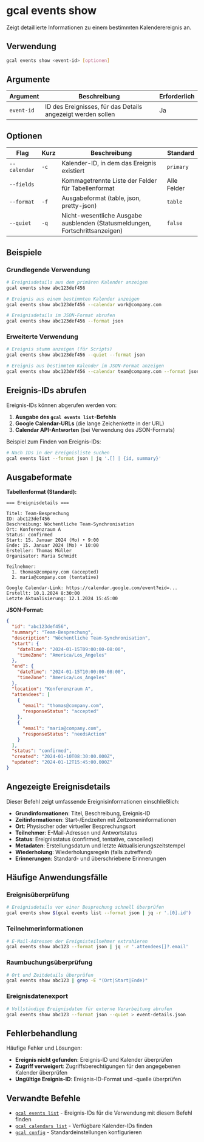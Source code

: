 # gcal events show

Zeigt detaillierte Informationen zu einem bestimmten Kalenderereignis an.

## Verwendung

```bash
gcal events show <event-id> [optionen]
```

## Argumente

| Argument | Beschreibung | Erforderlich |
|----------|--------------|--------------|
| `event-id` | ID des Ereignisses, für das Details angezeigt werden sollen | Ja |

## Optionen

| Flag | Kurz | Beschreibung | Standard |
|------|------|--------------|----------|
| `--calendar` | `-c` | Kalender-ID, in dem das Ereignis existiert | `primary` |
| `--fields` | | Kommagetrennte Liste der Felder für Tabellenformat | Alle Felder |
| `--format` | `-f` | Ausgabeformat (table, json, pretty-json) | `table` |
| `--quiet` | `-q` | Nicht-wesentliche Ausgabe ausblenden (Statusmeldungen, Fortschrittsanzeigen) | `false` |

## Beispiele

### Grundlegende Verwendung

```bash
# Ereignisdetails aus dem primären Kalender anzeigen
gcal events show abc123def456

# Ereignis aus einem bestimmten Kalender anzeigen
gcal events show abc123def456 --calendar work@company.com

# Ereignisdetails im JSON-Format abrufen
gcal events show abc123def456 --format json
```

### Erweiterte Verwendung

```bash
# Ereignis stumm anzeigen (für Scripts)
gcal events show abc123def456 --quiet --format json

# Ereignis aus bestimmtem Kalender im JSON-Format anzeigen
gcal events show abc123def456 --calendar team@company.com --format json
```

## Ereignis-IDs abrufen

Ereignis-IDs können abgerufen werden von:

1. **Ausgabe des `gcal events list`-Befehls**
2. **Google Calendar-URLs** (die lange Zeichenkette in der URL)
3. **Calendar API-Antworten** (bei Verwendung des JSON-Formats)

Beispiel zum Finden von Ereignis-IDs:
```bash
# Nach IDs in der Ereignisliste suchen
gcal events list --format json | jq '.[] | {id, summary}'
```

## Ausgabeformate

**Tabellenformat (Standard):**
```
=== Ereignisdetails ===

Titel: Team-Besprechung
ID: abc123def456
Beschreibung: Wöchentliche Team-Synchronisation
Ort: Konferenzraum A
Status: confirmed
Start: 15. Januar 2024 (Mo) • 9:00
Ende: 15. Januar 2024 (Mo) • 10:00
Ersteller: Thomas Müller
Organisator: Maria Schmidt

Teilnehmer:
  1. thomas@company.com (accepted)
  2. maria@company.com (tentative)

Google Calendar-Link: https://calendar.google.com/event?eid=...
Erstellt: 10.1.2024 8:30:00
Letzte Aktualisierung: 12.1.2024 15:45:00
```

**JSON-Format:**
```json
{
  "id": "abc123def456",
  "summary": "Team-Besprechung",
  "description": "Wöchentliche Team-Synchronisation",
  "start": {
    "dateTime": "2024-01-15T09:00:00-08:00",
    "timeZone": "America/Los_Angeles"
  },
  "end": {
    "dateTime": "2024-01-15T10:00:00-08:00",
    "timeZone": "America/Los_Angeles"
  },
  "location": "Konferenzraum A",
  "attendees": [
    {
      "email": "thomas@company.com",
      "responseStatus": "accepted"
    },
    {
      "email": "maria@company.com",
      "responseStatus": "needsAction"
    }
  ],
  "status": "confirmed",
  "created": "2024-01-10T08:30:00.000Z",
  "updated": "2024-01-12T15:45:00.000Z"
}
```

## Angezeigte Ereignisdetails

Dieser Befehl zeigt umfassende Ereignisinformationen einschließlich:

- **Grundinformationen**: Titel, Beschreibung, Ereignis-ID
- **Zeitinformationen**: Start-/Endzeiten mit Zeitzoneninformationen
- **Ort**: Physischer oder virtueller Besprechungsort
- **Teilnehmer**: E-Mail-Adressen und Antwortstatus
- **Status**: Ereignisstatus (confirmed, tentative, cancelled)
- **Metadaten**: Erstellungsdatum und letzte Aktualisierungszeitstempel
- **Wiederholung**: Wiederholungsregeln (falls zutreffend)
- **Erinnerungen**: Standard- und überschriebene Erinnerungen

## Häufige Anwendungsfälle

### Ereignisüberprüfung
```bash
# Ereignisdetails vor einer Besprechung schnell überprüfen
gcal events show $(gcal events list --format json | jq -r '.[0].id')
```

### Teilnehmerinformationen
```bash
# E-Mail-Adressen der Ereignisteilnehmer extrahieren
gcal events show abc123 --format json | jq -r '.attendees[]?.email'
```

### Raumbuchungsüberprüfung
```bash
# Ort und Zeitdetails überprüfen
gcal events show abc123 | grep -E "(Ort|Start|Ende)"
```

### Ereignisdatenexport
```bash
# Vollständige Ereignisdaten für externe Verarbeitung abrufen
gcal events show abc123 --format json --quiet > event-details.json
```

## Fehlerbehandlung

Häufige Fehler und Lösungen:

- **Ereignis nicht gefunden**: Ereignis-ID und Kalender überprüfen
- **Zugriff verweigert**: Zugriffsberechtigungen für den angegebenen Kalender überprüfen
- **Ungültige Ereignis-ID**: Ereignis-ID-Format und -quelle überprüfen

## Verwandte Befehle

- [`gcal events list`](events-list.md) - Ereignis-IDs für die Verwendung mit diesem Befehl finden
- [`gcal calendars list`](calendars-list.md) - Verfügbare Kalender-IDs finden
- [`gcal config`](config.md) - Standardeinstellungen konfigurieren